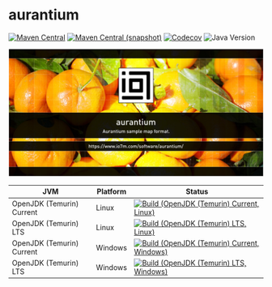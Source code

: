 aurantium
===

[![Maven Central](https://img.shields.io/maven-central/v/com.io7m.aurantium/com.io7m.aurantium.svg?style=flat-square)](http://search.maven.org/#search%7Cga%7C1%7Cg%3A%22com.io7m.aurantium%22)
[![Maven Central (snapshot)](https://img.shields.io/nexus/s/com.io7m.aurantium/com.io7m.aurantium?server=https%3A%2F%2Fs01.oss.sonatype.org&style=flat-square)](https://s01.oss.sonatype.org/content/repositories/snapshots/com/io7m/aurantium/)
[![Codecov](https://img.shields.io/codecov/c/github/io7m-com/aurantium.svg?style=flat-square)](https://codecov.io/gh/io7m-com/aurantium)
![Java Version](https://img.shields.io/badge/21-java?label=java&color=e6c35c)

![com.io7m.aurantium](./src/site/resources/aurantium.jpg?raw=true)

| JVM | Platform | Status |
|-----|----------|--------|
| OpenJDK (Temurin) Current | Linux | [![Build (OpenJDK (Temurin) Current, Linux)](https://img.shields.io/github/actions/workflow/status/io7m-com/aurantium/main.linux.temurin.current.yml)](https://www.github.com/io7m-com/aurantium/actions?query=workflow%3Amain.linux.temurin.current)|
| OpenJDK (Temurin) LTS | Linux | [![Build (OpenJDK (Temurin) LTS, Linux)](https://img.shields.io/github/actions/workflow/status/io7m-com/aurantium/main.linux.temurin.lts.yml)](https://www.github.com/io7m-com/aurantium/actions?query=workflow%3Amain.linux.temurin.lts)|
| OpenJDK (Temurin) Current | Windows | [![Build (OpenJDK (Temurin) Current, Windows)](https://img.shields.io/github/actions/workflow/status/io7m-com/aurantium/main.windows.temurin.current.yml)](https://www.github.com/io7m-com/aurantium/actions?query=workflow%3Amain.windows.temurin.current)|
| OpenJDK (Temurin) LTS | Windows | [![Build (OpenJDK (Temurin) LTS, Windows)](https://img.shields.io/github/actions/workflow/status/io7m-com/aurantium/main.windows.temurin.lts.yml)](https://www.github.com/io7m-com/aurantium/actions?query=workflow%3Amain.windows.temurin.lts)|
